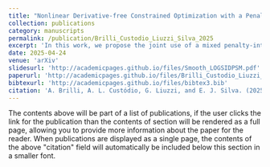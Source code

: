 ```yaml
---
title: "Nonlinear Derivative-free Constrained Optimization with a Penalty-Interior Point Method and Direct Search"
collection: publications
category: manuscripts
permalink: /publication/Brilli_Custodio_Liuzzi_Silva_2025
excerpt: 'In this work, we propose the joint use of a mixed penalty-interior point method and direct search, for addressing nonlinearly constrained derivative-free optimization problems. A merit function is considered, wherein the set of nonlinear inequality constraints is divided into two groups: one treated with a logarithmic barrier approach, and another, along with the equality constraints, addressed using a penalization term. This strategy, is adapted and incorporated into a direct search method, enabling the effective handling of general nonlinear constraints. Convergence to KKT-stationary points is established under continuous differentiability assumptions, without requiring any kind of convexity. Using CUTEst test problems, numerical experiments demonstrate the robustness, efficiency, and overall effectiveness of the proposed method, when compared with state-of-the-art solvers.'
date: 2025-04-24
venue: 'arXiv'
slidesurl: 'http://academicpages.github.io/files/Smooth_LOGSIDPSM.pdf'
paperurl: 'http://academicpages.github.io/files/Brilli_Custodio_Liuzzi_Silva_2025.pdf'
bibtexurl: 'http://academicpages.github.io/files/bibtex3.bib'
citation: 'A. Brilli, A. L. Custódio, G. Liuzzi, and E. J. Silva. (2025). &quot;Nonlinear Derivative-free Constrained Optimization with a Penalty-Interior Point Method and Direct Search.&quot; <i>arXiv: 2407.21634 [math.OC]</i>. 1(1).'
---
```

The contents above will be part of a list of publications, if the user clicks the link for the publication than the contents of section will be rendered as a full page, allowing you to provide more information about the paper for the reader. When publications are displayed as a single page, the contents of the above "citation" field will automatically be included below this section in a smaller font.
